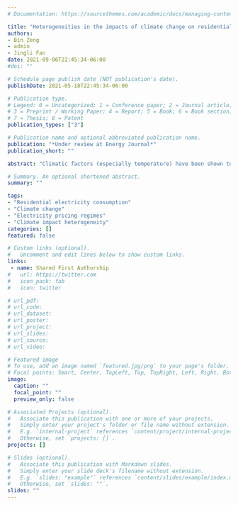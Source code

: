 ```yaml
---
# Documentation: https://sourcethemes.com/academic/docs/managing-content/

title: "Heterogeneities in the impacts of climate change on residential electricity consumption: Evidence from China"
authors: 
- Bin Zeng
- admin
- Jingli Fan
date: 2021-09-06T22:45:34-06:00
#doi: ""

# Schedule page publish date (NOT publication's date).
publishDate: 2021-05-18T22:45:34-06:00

# Publication type.
# Legend: 0 = Uncategorized; 1 = Conference paper; 2 = Journal article;
# 3 = Preprint / Working Paper; 4 = Report; 5 = Book; 6 = Book section;
# 7 = Thesis; 8 = Patent
publication_types: ["3"]

# Publication name and optional abbreviated publication name.
publication: "*Under review at Energy Journal*"
publication_short: ""

abstract: "Climatic factors (especially temperature) have been shown to affect residents’ electricity consumption behavior and the examination of climate change impacts on energy demand is of great significance for optimizing energy utilization and securing energy supply. However, existing studies have seldom explored heterogeneities in climatic impacts in the context of various electricity pricing regimes. In this paper, using monthly data in Anhui province in China, we examine the differences in residents’ electricity consumption responses to climate between urban and rural residents under different electricity pricing regimes, including tiered pricing for household electricity (TPHE) and time of use pricing (TOU). We also project future electricity demand separately for urban and rural residents with a suite of climate change scenarios. The results show that: (1) cooling degree day (CDD) has a significant positive effect on electricity demand, and rural residents are more sensitive to CDD than the urban counterparts (0.19% vs 0.08% increase in electricity consumption per 1 unit increase in CDD). We do not observe statistically significant effects of heating degree day (HDD) on electricity demand. (2) Households with already high electricity consumption levels tend to be less responding to climate, so are households who adopt the TOU pricing regime. (3) Substantial increases in electricity demand induced by climate change are expected in the future. With the pessimistic RCP8.5 scenario, our results suggest an increase of 35.5% and 77.1% in electricity demand for the urban and rural residents in 2080s relative to 2017, respectively."

# Summary. An optional shortened abstract.
summary: ""

tags:
- "Residential electricity consumption"
- "Climate change"
- "Electricity pricing regimes"
- "Climate impact heterogeneity"
categories: []
featured: false

# Custom links (optional).
#   Uncomment and edit lines below to show custom links.
links:
 - name: Shared First Authorship
#   url: https://twitter.com
#   icon_pack: fab
#   icon: twitter

# url_pdf:
# url_code:
# url_dataset:
# url_poster:
# url_project:
# url_slides:
# url_source:
# url_video:

# Featured image
# To use, add an image named `featured.jpg/png` to your page's folder. 
# Focal points: Smart, Center, TopLeft, Top, TopRight, Left, Right, BottomLeft, Bottom, BottomRight.
image:
  caption: ""
  focal_point: ""
  preview_only: false

# Associated Projects (optional).
#   Associate this publication with one or more of your projects.
#   Simply enter your project's folder or file name without extension.
#   E.g. `internal-project` references `content/project/internal-project/index.md`.
#   Otherwise, set `projects: []`.
projects: []

# Slides (optional).
#   Associate this publication with Markdown slides.
#   Simply enter your slide deck's filename without extension.
#   E.g. `slides: "example"` references `content/slides/example/index.md`.
#   Otherwise, set `slides: ""`.
slides: ""
---
```

